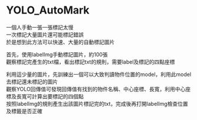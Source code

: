 # YOLO_AutoMark
一個人手動一張一張標記太慢  
一次標記大量圖片還可能標記錯誤  
於是想到此方法可以快速、大量的自動標記圖片  
  
首先，使用labelImg手動標記圖片，約100張  
觀察標記完產生的txt檔，看出標記txt的規則，需要label及標記的四點座標  
  
利用這少量的圖片，先訓練出一個可以大致判讀物件位置的model，利用此model去標記還未標記的圖片  
觀察YOLO回傳值可發現回傳值有找到的物件名稱、中心座標、長寬，利用中心座標及長寬可計算出要標記的四個點  
按照labelImg的規則產生出該圖片標記完的txt，完成後再打開labelImg檢查位置及標籤是否正確  

